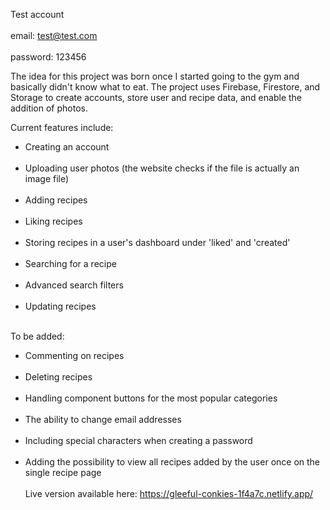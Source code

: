 Test account <br></br>
email: test@test.com <br></br>
password: 123456

The idea for this project was born once I started going to the gym and basically didn't know what to eat. The project uses Firebase, Firestore, and Storage to create accounts, store user and recipe data, and enable the addition of photos.

Current features include:

- Creating an account <br></br>
- Uploading user photos (the website checks if the file is actually an image file) <br></br>
- Adding recipes <br></br>
- Liking recipes <br></br>
- Storing recipes in a user's dashboard under 'liked' and 'created' <br></br>
- Searching for a recipe <br></br>
- Advanced search filters <br></br>
- Updating recipes <br></br>

To be added: 

- Commenting on recipes <br></br>
- Deleting recipes <br></br>
- Handling <hero /> component buttons for the most popular categories <br></br>
- The ability to change email addresses <br></br>
- Including special characters when creating a password <br></br>
- Adding the possibility to view all recipes added by the user once on the single recipe page <br></br>
Live version available here: https://gleeful-conkies-1f4a7c.netlify.app/
